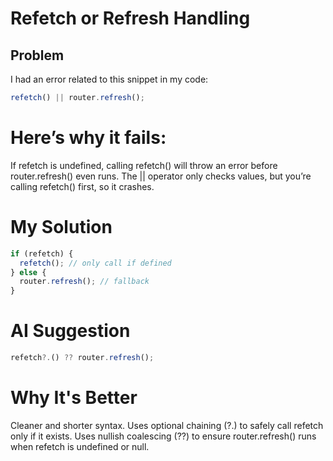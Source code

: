 # Refetch or Refresh Handling

## Problem
I had an error related to this snippet in my code:
```js
refetch() || router.refresh();
```
# Here’s why it fails:

If refetch is undefined, calling refetch() will throw an error before router.refresh() even runs.
The || operator only checks values, but you’re calling refetch() first, so it crashes.

# My Solution
```js
if (refetch) {
  refetch(); // only call if defined
} else {
  router.refresh(); // fallback
}
```
# AI Suggestion

```js
refetch?.() ?? router.refresh();
```

# Why It's Better

Cleaner and shorter syntax.
Uses optional chaining (?.) to safely call refetch only if it exists.
Uses nullish coalescing (??) to ensure router.refresh() runs when refetch is undefined or null.
